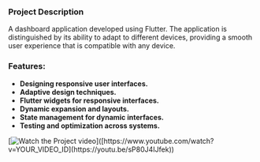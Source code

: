 ### Project Description

A dashboard application developed using Flutter. The application is distinguished by its ability to adapt to different devices, providing a smooth user experience that is compatible with any device.

### Features:

- **Designing responsive user interfaces.**
- **Adaptive design techniques.**
- **Flutter widgets for responsive interfaces.**
- **Dynamic expansion and layouts.**
- **State management for dynamic interfaces.**
- **Testing and optimization across systems.**


[![Watch the Project video]([https://img.youtube.com/vi/YOUR_VIDEO_ID/maxresdefault.jpg](https://i9.ytimg.com/vi/sP80J4IJfek/mqdefault.jpg?v=6627bca8&sqp=CITX6bQG&rs=AOn4CLD469l_C1wyptVSW6UacrtlbHFNAw))]([https://www.youtube.com/watch?v=YOUR_VIDEO_ID](https://youtu.be/sP80J4IJfek))
